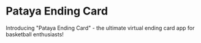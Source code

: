 # Pataya Ending Card
 Introducing "Pataya Ending Card" - the ultimate virtual ending card app for basketball enthusiasts!
